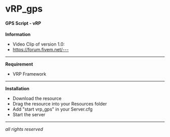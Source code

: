 # vRP_gps

#### GPS Script - vRP

**Information**

- Video Clip of version 1.0:
- https://forum.fivem.net/---

------------

**Requirement**

- VRP Framework

------------

**Installation**

- Download the resource
- Drag the resource into your Resources folder
- Add "start vrp_gps" in your Server.cfg
- Start the server

-----------

*all rights reserved*

